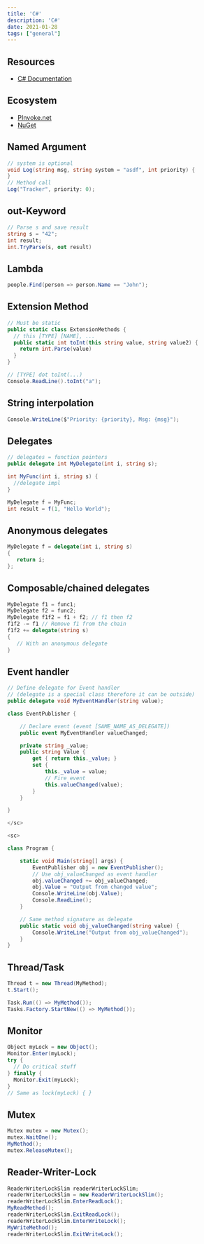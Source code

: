 ```yaml
---
title: 'C#'
description: 'C#'
date: 2021-01-28
tags: ["general"]
---
```


## Resources

- [C# Documentation](https://docs.microsoft.com/de-de/dotnet/csharp/)

## Ecosystem

- [PInvoke.net](http://pinvoke.net/)
- [NuGet](https://www.nuget.org/)

<mc minWidth='800'>

<sc>

## Named Argument

```csharp
// system is optional
void Log(string msg, string system = "asdf", int priority) {
}
// Method call
Log("Tracker", priority: 0);
```

</sc>

<sc>

## out-Keyword

```csharp
// Parse s and save result
string s = "42";
int result;
int.TryParse(s, out result)
```
</sc>

<sc>

## Lambda

```csharp
people.Find(person => person.Name == "John");
```

</sc>

<sc>

## Extension Method

```csharp
// Must be static
public static class ExtensionMethods {
  // this [TYPE] [NAME], ...
  public static int toInt(this string value, string value2) {
    return int.Parse(value)
  }
}

// [TYPE] dot toInt(...)
Console.ReadLine().toInt("a");
```

</sc>

<sc>

## String interpolation

```csharp
Console.WriteLine($"Priority: {priority}, Msg: {msg}");
```

</sc>

<sc>

## Delegates

```csharp
// delegates = function pointers
public delegate int MyDelegate(int i, string s);

int MyFunc(int i, string s) {
  //delegate impl
}

MyDelegate f = MyFunc;
int result = f(1, "Hello World");
```

</sc>

<sc>

## Anonymous delegates

```csharp
MyDelegate f = delegate(int i, string s)
{
   return i;
};
```

</sc>

<sc>

## Composable/chained delegates

```csharp
MyDelegate f1 = func1;
MyDelegate f2 = func2;
MyDelegate f1f2 = f1 + f2; // f1 then f2
f1f2 -= f1 // Remove f1 from the chain
f1f2 += delegate(string s)
{
   // With an anonymous delegate
}
```

</sc>

<sc>

## Event handler

```csharp
// Define delegate for Event handler 
// (delegate is a special class therefore it can be outside)
public delegate void MyEventHandler(string value);

class EventPublisher {

    // Declare event (event [SAME_NAME_AS_DELEGATE])
    public event MyEventHandler valueChanged;

    private string _value;
    public string Value {
        get { return this._value; }
        set {
            this._value = value;
            // Fire event
            this.valueChanged(value);
        }
    }

}

</sc>

<sc>

class Program {

    static void Main(string[] args) {
        EventPublisher obj = new EventPublisher();
        // Use obj_valueChanged as event handler
        obj.valueChanged += obj_valueChanged;
        obj.Value = "Output from changed value";
        Console.WriteLine(obj.Value);
        Console.ReadLine();
    }

    // Same method signature as delegate
    public static void obj_valueChanged(string value) {
        Console.WriteLine("Output from obj_valueChanged");
    }
}
```

</sc>

<sc>

## Thread/Task

```csharp
Thread t = new Thread(MyMethod);
t.Start();

Task.Run(() => MyMethod());
Tasks.Factory.StartNew(() => MyMethod());
```

</sc>

<sc>

## Monitor

```csharp
Object myLock = new Object();
Monitor.Enter(myLock);
try {
  // Do critical stuff
} finally {
  Monitor.Exit(myLock);
}
// Same as lock(myLock) { }
```

</sc>

<sc>

## Mutex

```csharp
Mutex mutex = new Mutex();
mutex.WaitOne();
MyMethod();
mutex.ReleaseMutex();
```

</sc>

<sc>

## Reader-Writer-Lock

```csharp
ReaderWriterLockSlim readerWriterLockSlim;
readerWriterLockSlim = new ReaderWriterLockSlim();
readerWriterLockSlim.EnterReadLock();
MyReadMethod();
readerWriterLockSlim.ExitReadLock();
readerWriterLockSlim.EnterWriteLock();
MyWriteMethod();
readerWriterLockSlim.ExitWriteLock();
```

</sc>

</mc>
